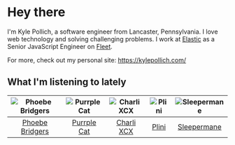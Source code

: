 # Hey there


I'm Kyle Pollich, a software engineer from Lancaster, Pennsylvania. I love web technology and solving challenging problems.
I work at [Elastic](https://www.elastic.co/) as a Senior JavaScript Engineer on [Fleet](https://www.elastic.co/guide/en/fleet/current/fleet-overview.html).

For more, check out my personal site: https://kylepollich.com/

## What I'm listening to lately

<!-- begin artists -->
  |![Phoebe Bridgers](https://i.scdn.co/image/ab6761610000f178626686e362d30246e816cc5b)|![Purrple Cat](https://i.scdn.co/image/ab6761610000f1786cd75d73b76d8c3d14fee48a)|![Charli XCX](https://i.scdn.co/image/ab6761610000f178576cb43281160e345f728b71)|![Plini](https://i.scdn.co/image/ab6761610000f1787db8f5ef63701ec561a2109c)|![Sleepermane](https://i.scdn.co/image/ab6761610000f178a2de48785baf8d84f64cf633)|
  |:---:|:---:|:---:|:---:|:---:|
  |[Phoebe Bridgers](https://open.spotify.com/artist/1r1uxoy19fzMxunt3ONAkG)|[Purrple Cat](https://open.spotify.com/artist/73aKnLT4O8G2pBEfdlQzrE)|[Charli XCX](https://open.spotify.com/artist/25uiPmTg16RbhZWAqwLBy5)|[Plini](https://open.spotify.com/artist/3Gs10XJ4S4OEFrMRqZJcic)|[Sleepermane](https://open.spotify.com/artist/4gGsx7blPpBj7gKGmDBEfI)|
<!-- end artists -->
